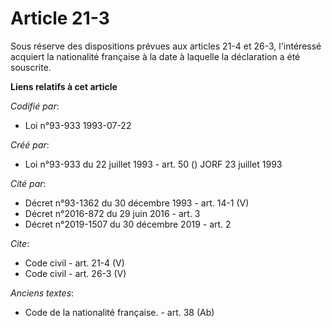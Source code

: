 # Article 21-3

Sous réserve des dispositions prévues aux articles 21-4 et 26-3, l'intéressé acquiert la nationalité française à la date à
laquelle la déclaration a été souscrite.

**Liens relatifs à cet article**

_Codifié par_:

  - Loi n°93-933 1993-07-22

_Créé par_:

  - Loi n°93-933 du 22 juillet 1993 - art. 50 () JORF 23 juillet 1993

_Cité par_:

  - Décret n°93-1362 du 30 décembre 1993 - art. 14-1 (V)
  - Décret n°2016-872 du 29 juin 2016 - art. 3
  - Décret n°2019-1507 du 30 décembre 2019 - art. 2

_Cite_:

  - Code civil - art. 21-4 (V)
  - Code civil - art. 26-3 (V)

_Anciens textes_:

  - Code de la nationalité française. - art. 38 (Ab)
